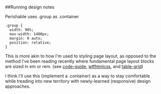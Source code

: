 ##Running design notes

Perishable uses .group as .container

    .group {
      width: 90%;
      max-width: 1400px;
      margin: 0 auto;
      position: relative;
    }

This is more akin to how I'm used to styling page layout, as opposed to the method I've been reading recently where fundamental page layout blocks are sized in em or rem. (see [code-guide](http://mdo.github.io/code-guide), [wtfhtmlcss](http://wtfhtmlcss.com), and [table-grid](http://mdo.github.io/table-grid))

I think I'll use this (implement a .container) as a way to stay comfortable while treading into new territory with newly-learned (responsive) design approaches.


